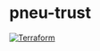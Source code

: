 # pneu-trust
[![Terraform](https://github.com/Marian54/shop-trust-security/actions/workflows/terraform.yml/badge.svg)](https://github.com/Marian54/shop-trust-security/actions/workflows/terraform.yml)

